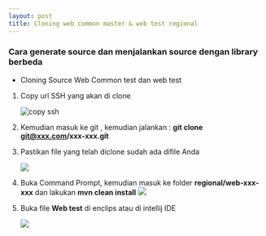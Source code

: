 ```yaml
---
layout: post
title: Cloning web common master & web test regional 
---
```


### Cara generate source dan menjalankan source dengan library berbeda 
* Cloning Source Web Common test dan web test

1. Copy url SSH yang akan di clone 

   ![copy ssh](http://res.cloudinary.com/deshqivuj/image/upload/c_scale,w_401/v1493964196/maven-eclipse/2017-05-03_17-29-37.png)

2. Kemudian masuk ke git , kemudian jalankan : **git clone git@xxx.com/xxx-xxx.git** 

3. Pastikan file yang telah diclone sudah ada difile Anda 

      ![](http://res.cloudinary.com/deshqivuj/image/upload/c_scale,w_440/v1493964195/maven-eclipse/2017-05-04_09-13-04.png)
 

4. Buka Command Prompt, kemudian masuk ke folder **regional/web-xxx-xxx** dan lakukan **mvn clean install**
    ![](http://res.cloudinary.com/deshqivuj/image/upload/v1493866687/maven-eclipse/2017-05-04_09-57-28.png)

5. Buka file **Web test** di enclips atau di intellij IDE 

    ![](http://res.cloudinary.com/deshqivuj/image/upload/c_scale,h_200,w_400/v1493869522/maven-eclipse/2017-05-04_10-44-26.png)


